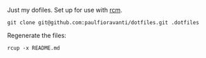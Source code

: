 Just my dofiles.  Set up for use with [rcm](https://github.com/thoughtbot/rcm).

`git clone git@github.com:paulfioravanti/dotfiles.git .dotfiles`

Regenerate the files:

`rcup -x README.md`
